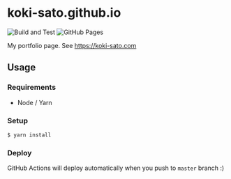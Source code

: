 # koki-sato.github.io

![Build and Test](https://github.com/koki-sato/koki-sato.github.io/workflows/Build%20and%20Test/badge.svg)
![GitHub Pages](https://github.com/koki-sato/koki-sato.github.io/workflows/GitHub%20Pages/badge.svg)

My portfolio page. See https://koki-sato.com

## Usage

### Requirements

- Node / Yarn

### Setup

```bash
$ yarn install
```

### Deploy

GitHub Actions will deploy automatically when you push to `master` branch :)
